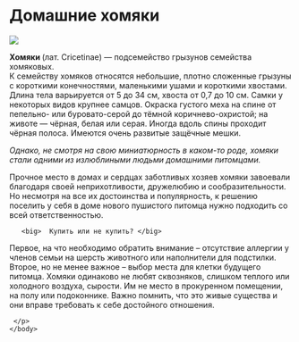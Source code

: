 <html> 
  <head> 
  </head>
    <body>
      <h1> Домашние хомяки </h1>
      <p><img src= "https://avatanplus.com/files/resources/mid/585f7ade3aa0715934f7f420.png"></p>
       <p> <b>  Хомяки </b> (лат. Cricetinae) — подсемейство грызунов семейства хомяковых. <br>
          К семейству хомяков относятся небольшие, плотно сложенные грызуны с короткими конечностями, маленькими ушами и короткими хвостами. Длина тела варьируется от 5 до 34 см, хвоста от 0,7 до 10 см. Самки у некоторых видов крупнее самцов. Окраска густого меха на спине от пепельно- или буровато-серой до тёмной коричнево-охристой; на животе — чёрная, белая или серая. Иногда вдоль спины проходит чёрная полоса. Имеются очень развитые защёчные мешки. <br>
    
 <i>  Однако, не смотря на свою миниатюрность в каком-то роде, хомяки стали одними из излюблиными людьми домашними питомцами. </i> <br> 
     
  Прочное место в домах и сердцах заботливых хозяев хомяки завоевали благодаря своей неприхотливости, дружелюбию и сообразительности. Но несмотря на все их достоинства и популярность, к решению поселить у себя в доме нового пушистого питомца нужно подходить со всей ответственностью. </p>
  
       <big>  Купить или не купить? </big> 
         
   <p>  Первое, на что необходимо обратить внимание – отсутствие аллергии у членов семьи на шерсть животного или наполнители для подстилки. Второе, но не менее важное – выбор места для клетки будущего питомца. Хомяки одинаково не любят сквозняков, слишком теплого или холодного воздуха, сырости. Им не место в прокуренном помещении, на полу или подоконнике. Важно помнить, что это живые существа и они вправе требовать к себе достойного отношения. <br>
     
     
     
     </p>
    </body>
   </hyml>
      
